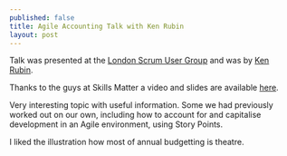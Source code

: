 ```yaml
---
published: false
title: Agile Accounting Talk with Ken Rubin
layout: post
---
```

Talk was presented at the [London Scrum User Group](http://www.meetup.com/London-Scrum-User-Group/) and was by [Ken Rubin](http://www.innolution.com/).

Thanks to the guys at Skills Matter a video and slides are available [here](https://skillsmatter.com/skillscasts/7382-beyond-agile-pilot-stage-time-to-embrace-agile-budgeting-planning-and-cost-accounting).

Very interesting topic with useful information. Some we had previously worked out on our own, including how to account for and capitalise development in an Agile environment, using Story Points.

I liked the illustration how most of annual budgetting is theatre. 